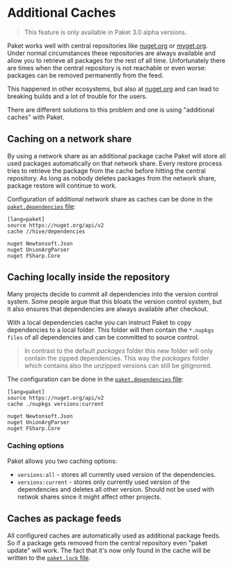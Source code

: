 # Additional Caches

<blockquote>This feature is only available in Paket 3.0 alpha versions.</blockquote>

Paket works well with central repositories like [nuget.org](https://www.nuget.org/) or [myget.org](http://myget.org/). Under normal circumstances these repositories are always available and allow you to retrieve all packages for the rest of all time.
Unfortunately there are times when the central repository is not reachable or even worse: packages can be removed permanently from the feed.

This happened in other ecosystems, but also at [nuget.org](https://www.nuget.org/) and can lead to breaking builds and a lot of trouble for the users.

There are different solutions to this problem and one is using "additional caches" with Paket.

## Caching on a network share

By using a network share as an additional package cache Paket will store all used packages automatically on that network share.
Every restore process tries to retrieve the package from the cache before hitting the central repository.
As long as nobody deletes packages from the network share, package restore will continue to work.

Configuration of additional network share as caches can be done in the  [`paket.dependencies` file](dependencies-file.html):

    [lang=paket]
    source https://nuget.org/api/v2
    cache //hive/dependencies

    nuget Newtonsoft.Json
    nuget UnionArgParser
    nuget FSharp.Core

## Caching locally inside the repository

Many projects decide to commit all dependencies into the version control system.
Some people argue that this bloats the version control system, but it also ensures that dependencies are always available after checkout.

With a local dependencies cache you can instruct Paket to copy dependencies to a local folder. 
This folder will then contain the `*.nupkgs files` of all dependencies and can be committed to source control.

<blockquote>In contrast to the default <i>packages</i> folder this new folder will only contain the zipped dependencies. This way the <i>packages</i> folder which contains also the unzipped versions can still be gitignored.</blockquote>

The configuration can be done in the  [`paket.dependencies` file](dependencies-file.html):

    [lang=paket]
    source https://nuget.org/api/v2
	cache ./nupkgs versions:current

    nuget Newtonsoft.Json
    nuget UnionArgParser
    nuget FSharp.Core

### Caching options

Paket allows you two caching options:

* `versions:all` - stores all currently used version of the dependencies.
* `versions:current` - stores only currently used version of the dependencies and deletes all other version. Should not be used with netwok shares since it might affect other projects.

## Caches as package feeds

All configured caches are automatically used as additional package feeds. So if a package gets removed from the central repository even "paket update" will work.
The fact that it's now only found in the cache will be written to the [`paket.lock` file](lock-file.html).